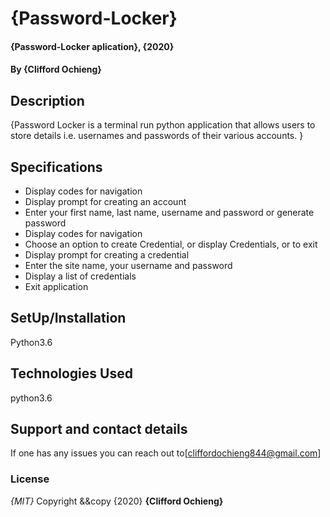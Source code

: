 # {Password-Locker}
#### {Password-Locker aplication}, {2020}
#### By **{Clifford Ochieng}**
## Description
{Password Locker is a terminal run python application that allows users to store details i.e. usernames and passwords of their various accounts. }
## Specifications
* Display codes for navigation
* Display prompt for creating an account
* Enter your first name, last name, username and password or generate password
* Display codes for navigation
* Choose an option to create Credential, or display Credentials, or to exit
* Display prompt for creating a credential
* Enter the site name, your username and password
* Display a list of credentials
* Exit application

## SetUp/Installation
 Python3.6
## Technologies Used
 python3.6
## Support and contact details
If one has any issues you can reach out to[cliffordochieng844@gmail.com]
### License
*{MIT}*
Copyright &&copy {2020} **{Clifford Ochieng}**
